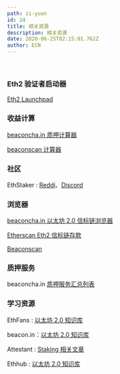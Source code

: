 ```yaml
---
path: zi-yuan
id: 24
title: 相关资源
description: 相关资源
date: 2020-06-25T02:15:01.762Z
author: ECN
---
```


<br/>

### Eth2 验证者启动器

[Eth2 Launchpad](https://launchpad.ethereum.org/)

### 收益计算

[beaconcha.in 质押计算器](https://beaconcha.in/calculator)

[beaconscan 计算器](https://beaconscan.com/staking-calculator)

### 社区

EthStaker : [Reddi](https://www.reddit.com/r/ethstaker/)、[Discord](https://discord.com/invite/6fJw9qG)

### 浏览器

[beaconcha.in 以太坊 2.0 信标链浏览器](https://beaconcha.in/)

[Etherscan Eth2 信标链存款](https://cn.etherscan.com/txsBeaconDeposit)

[Beaconscan](https://beaconscan.com/)

### 质押服务

beaconcha.in [质押服务汇总列表](https://beaconcha.in/stakingServices)

### 学习资源

EthFans : [以太坊 2.0 知识库 ](https://ethfans.org/wikis/Home#%E4%BB%A5%E5%A4%AA%E5%9D%8A-2-0)

beacon.in：[以太坊 2.0 知识库](https://kb.beaconcha.in/)

Attestant : [Staking 相关文章](https://www.attestant.io/posts/)

Ethhub : [以太坊 2.0 知识库](https://docs.ethhub.io/ethereum-roadmap/ethereum-2.0/eth-2.0-phases/)





### 





